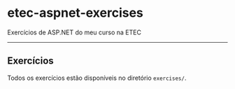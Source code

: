 # etec-aspnet-exercises
Exercícios de ASP.NET do meu curso na ETEC

---

## Exercícios

Todos os exercícios estão disponíveis no diretório `exercises/`.
